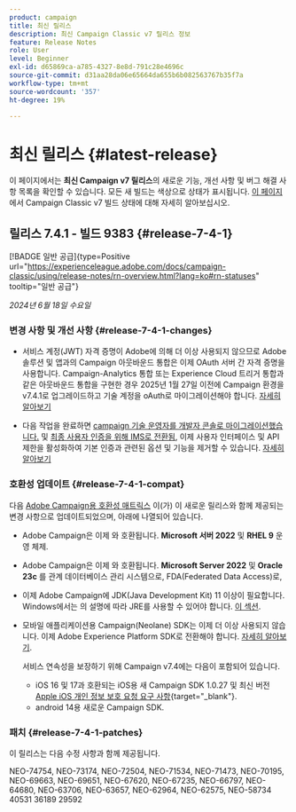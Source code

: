```yaml
---
product: campaign
title: 최신 릴리스
description: 최신 Campaign Classic v7 릴리스 정보
feature: Release Notes
role: User
level: Beginner
exl-id: d65869ca-a785-4327-8e8d-791c28e4696c
source-git-commit: d31aa28da06e65664da655b6b082563767b35f7a
workflow-type: tm+mt
source-wordcount: '357'
ht-degree: 19%

---
```


# 최신 릴리스 {#latest-release}

이 페이지에서는 **최신 Campaign v7 릴리스**&#x200B;의 새로운 기능, 개선 사항 및 버그 해결 사항 목록을 확인할 수 있습니다. 모든 새 빌드는 색상으로 상태가 표시됩니다. [이 페이지](rn-overview.md)에서 Campaign Classic v7 빌드 상태에 대해 자세히 알아보십시오.

## 릴리스 7.4.1 - 빌드 9383 {#release-7-4-1}

[!BADGE 일반 공급]{type=Positive url="https://experienceleague.adobe.com/docs/campaign-classic/using/release-notes/rn-overview.html?lang=ko#rn-statuses" tooltip="일반 공급"}

_2024년 6월 18일 수요일_

### 변경 사항 및 개선 사항 {#release-7-4-1-changes}

* 서비스 계정(JWT) 자격 증명이 Adobe에 의해 더 이상 사용되지 않으므로 Adobe 솔루션 및 앱과의 Campaign 아웃바운드 통합은 이제 OAuth 서버 간 자격 증명을 사용합니다. Campaign-Analytics 통합 또는 Experience Cloud 트리거 통합과 같은 아웃바운드 통합을 구현한 경우 2025년 1월 27일 이전에 Campaign 환경을 v7.4.1로 업그레이드하고 기술 계정을 oAuth로 마이그레이션해야 합니다. [자세히 알아보기](../../integrations/using/oauth-technical-account.md)

* 다음 작업을 완료하면 [campaign 기술 운영자를 개발자 콘솔로 마이그레이션했습니다.](../../technotes/using/ims-migration.md) 및 [최종 사용자 인증을 위해 IMS로 전환됨](../../technotes/using/migrate-users-to-ims.md), 이제 사용자 인터페이스 및 API 제한을 활성화하여 기본 인증과 관련된 옵션 및 기능을 제거할 수 있습니다. [자세히 알아보기](../../technotes/using/impact-ims-migration.md)



### 호환성 업데이트 {#release-7-4-1-compat}

다음 [Adobe Campaign용 호환성 매트릭스](compatibility-matrix.md) 이(가) 이 새로운 릴리스와 함께 제공되는 변경 사항으로 업데이트되었으며, 아래에 나열되어 있습니다.

* Adobe Campaign은 이제 와 호환됩니다. **Microsoft 서버 2022** 및 **RHEL 9** 운영 체제.

* Adobe Campaign은 이제 와 호환됩니다. **Microsoft Server 2022** 및 **Oracle 23c** 를 관계 데이터베이스 관리 시스템으로, FDA(Federated Data Access)로,

* 이제 Adobe Campaign에 JDK(Java Development Kit) 11 이상이 필요합니다. Windows에서는 의 설명에 따라 JRE를 사용할 수 있어야 합니다. [이 섹션](../../installation/using/application-server.md#jdk).

* 모바일 애플리케이션용 Campaign(Neolane) SDK는 이제 더 이상 사용되지 않습니다. 이제 Adobe Experience Platform SDK로 전환해야 합니다. [자세히 알아보기](deprecated-features.md).

  서비스 연속성을 보장하기 위해 Campaign v7.4에는 다음이 포함되어 있습니다.

   * iOS 16 및 17과 호환되는 iOS용 새 Campaign SDK 1.0.27 및 최신 버전 [Apple iOS 개인 정보 보호 요청 요구 사항](https://developer.apple.com/news/?id=r1henawx){target="_blank"}.
   * android 14용 새로운 Campaign SDK.


### 패치 {#release-7-4-1-patches}

이 릴리스는 다음 수정 사항과 함께 제공됩니다.

NEO-74754, NEO-73174, NEO-72504, NEO-71534, NEO-71473, NEO-70195, NEO-69663, NEO-69651, NEO-67620, NEO-67235, NEO-66797, NEO-64680, NEO-63706, NEO-63657, NEO-62964, NEO-62575, NEO-58734 40531 36189 29592

